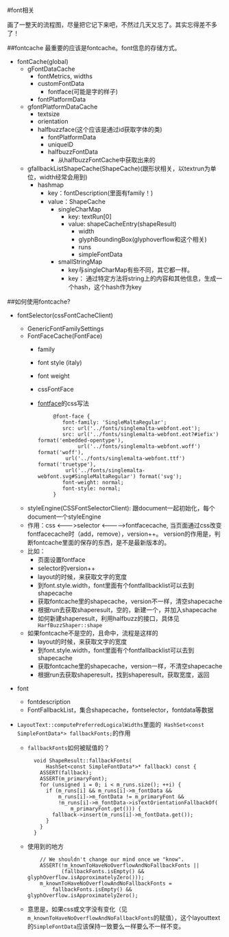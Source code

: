 #font相关

画了一整天的流程图，尽量把它记下来吧，不然过几天又忘了。其实忘得差不多了！

##fontcache
最重要的应该是fontcache。font信息的存储方式。

- fontCache(global)
	- gFontDataCache
		- fontMetrics, widths
		- customFontData
			- fontface(可能是字的样子)
		- fontPlatformData
	- gfontPlatformDataCache
		- textsize
		- orientation
		- halfbuzzface(这个应该是通过id获取字体的类)
			- fontPlatformData
			- uniqueID
			- halfbuzzFontData
				- 从halfbuzzFontCache中获取出来的
	- gfallbackListShapeCache(ShapeCache)(跟形状相关，以textrun为单位，width经常会用到)
		- hashmap
			- key：fontDescription(里面有family！)
			- value：ShapeCache
				- singleCharMap
					- key: textRun[0]
					- value: shapeCacheEntry(shapeResult)
						- width
						- glyphBoundingBox(glyphoverflow和这个相关)
						- runs
						- simpleFontData
				- smallStringMap
					- key与singleCharMap有些不同，其它都一样。
					- key： 通过特定方法将string上的内容和其他信息，生成一个hash，这个hash作为key


##如何使用fontcache?

- fontSelector(cssFontCacheClient)
	- GenericFontFamilySettings
	- FontFaceCache(FontFace)
		- family
		- font style (italy)
		- font weight
		- cssFontFace
		- [fontface](https://www.w3cplus.com/content/css3-font-face)的css写法
		

				   @font-face {
				      font-family: 'SingleMaltaRegular';
				      src: url('../fonts/singlemalta-webfont.eot');
				      src: url('../fonts/singlemalta-webfont.eot?#iefix') format('embedded-opentype'),
				           url('../fonts/singlemalta-webfont.woff') format('woff'),
					   url('../fonts/singlemalta-webfont.ttf') format('truetype'),
					   url('../fonts/singlemalta-webfont.svg#SingleMaltaRegular') format('svg');
				      font-weight: normal;
				      font-style: normal;
				   }

	- styleEngine(CSSFontSelectorClient): 跟document一起初始化，每个document一个styleEngine
	- 作用：css <--->selector <----->fontfacecache, 当页面通过css改变fontfacecache时（add，remove），version++。 version的作用是，判断fontcache里面的保存的东西，是不是最新版本的。 
	- 比如：
		- 页面设置fontface
		- selector的version++
		- layout的时候，来获取文字的宽度
		- 到font.style.width，font里面有个fontfallbacklist可以去到shapecache
		- 获取fontcache里的shapecache，version不一样，清空shapecache
		- 根据run去获取shaperesult，空的，新建一个，并加入shapecache
		- 如何新建shaperesult，利用halfbuzz的接口，具体见` HarfBuzzShaper::shape`
	- 如果fontcache不是空的，且命中，流程是这样的
		- layout的时候，来获取文字的宽度
		- 到font.style.width，font里面有个fontfallbacklist可以去到shapecache
		- 获取fontcache里的shapecache，version一样，不清空shapecache
		- 根据run去获取shaperesult，找到shaperesult，获取宽度，返回

- font
	- fontdescription
	- FontFallbackList，集合shapecache，fontselector，fontdata等数据

- `LayoutText::computePreferredLogicalWidths`里面的` HashSet<const SimpleFontData*> fallbackFonts;`的作用
	- `fallbackFonts`如何被赋值的？

			void ShapeResult::fallbackFonts(
			    HashSet<const SimpleFontData*>* fallback) const {
			  ASSERT(fallback);
			  ASSERT(m_primaryFont);
			  for (unsigned i = 0; i < m_runs.size(); ++i) {
			    if (m_runs[i] && m_runs[i]->m_fontData &&
			        m_runs[i]->m_fontData != m_primaryFont &&
			        !m_runs[i]->m_fontData->isTextOrientationFallbackOf(
			            m_primaryFont.get())) {
			      fallback->insert(m_runs[i]->m_fontData.get());
			    }
			  }
			}

	- 使用到的地方
	
			  // We shouldn't change our mind once we "know".
			  ASSERT(!m_knownToHaveNoOverflowAndNoFallbackFonts ||
			         (fallbackFonts.isEmpty() && glyphOverflow.isApproximatelyZero()));
			  m_knownToHaveNoOverflowAndNoFallbackFonts =
			      fallbackFonts.isEmpty() && glyphOverflow.isApproximatelyZero();

	- 意思是，如果css或文字没有变化（见`m_knownToHaveNoOverflowAndNoFallbackFonts`的赋值），这个layouttext的`SimpleFontData`应该保持一致要么一样要么不一样不变。
	

